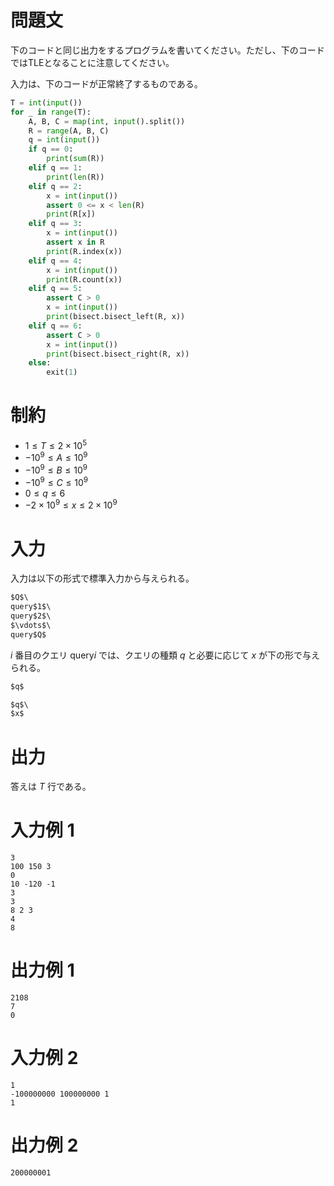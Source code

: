 # 問題文
下のコードと同じ出力をするプログラムを書いてください。ただし、下のコードではTLEとなることに注意してください。

入力は、下のコードが正常終了するものである。

```Python
T = int(input())
for _ in range(T):
    A, B, C = map(int, input().split())
    R = range(A, B, C)
    q = int(input())
    if q == 0:
        print(sum(R))
    elif q == 1:
        print(len(R))
    elif q == 2:
        x = int(input())
        assert 0 <= x < len(R)
        print(R[x])
    elif q == 3:
        x = int(input())
        assert x in R
        print(R.index(x))
    elif q == 4:
        x = int(input())
        print(R.count(x))
    elif q == 5:
        assert C > 0
        x = int(input())
        print(bisect.bisect_left(R, x))
    elif q == 6:
        assert C > 0
        x = int(input())
        print(bisect.bisect_right(R, x))
    else:
        exit(1)

```

# 制約
- $1 \leq T \leq 2 \times 10^5$
- $-10^9 \leq A \leq 10^9$
- $-10^9 \leq B \leq 10^9$
- $-10^9 \leq C \leq 10^9$
- $0 \leq q \leq 6$
- $-2 \times 10^9 \leq x \leq 2 \times 10^9$

# 入力
入力は以下の形式で標準入力から与えられる。
```md
$Q$\
query$1$\
query$2$\
$\vdots$\
query$Q$

```

$i$ 番目のクエリ query$i$ では、クエリの種類 $q$ と必要に応じて $x$ が下の形で与えられる。

```md
$q$

```

```md
$q$\
$x$

```

# 出力
答えは $T$ 行である。

# 入力例 1
```
3
100 150 3
0
10 -120 -1
3
3
8 2 3
4
8

```

# 出力例 1
```
2108
7
0

```

# 入力例 2
```
1
-100000000 100000000 1
1

```

# 出力例 2
```
200000001

```
